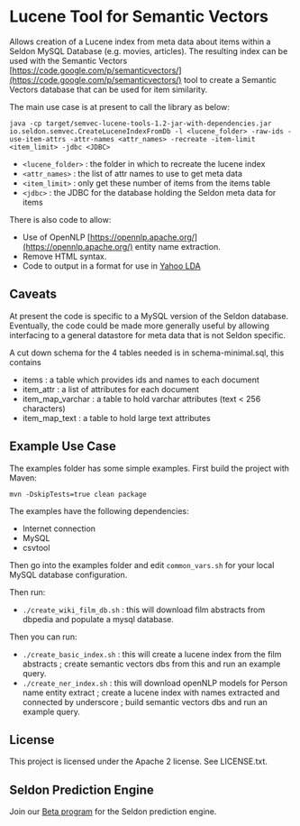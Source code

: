 Lucene Tool for Semantic Vectors
================================

Allows creation of a Lucene index from meta data about items within a Seldon MySQL Database (e.g. movies, articles).
The resulting index can be used with the Semantic Vectors [https://code.google.com/p/semanticvectors/](https://code.google.com/p/semanticvectors/) tool to create a Semantic Vectors database that can be used for item similarity.

The main use case is at present to call the library as below:

```
java -cp target/semvec-lucene-tools-1.2-jar-with-dependencies.jar io.seldon.semvec.CreateLuceneIndexFromDb -l <lucene_folder> -raw-ids -use-item-attrs -attr-names <attr_names> -recreate -item-limit <item_limit> -jdbc <JDBC>
```

 * ```<lucene_folder>``` : the folder in which to recreate the lucene index
 * ```<attr_names>``` : the list of attr names to use to get meta data
 * ```<item_limit>``` : only get these number of items from the items table
 * ```<jdbc>``` : the JDBC for the database holding the Seldon meta data for items

There is also code to allow:

 * Use of OpenNLP [https://opennlp.apache.org/](https://opennlp.apache.org/) entity name extraction.
 * Remove HTML syntax.
 * Code to output in a format for use in [Yahoo LDA](https://github.com/shravanmn/Yahoo_LDA)

## Caveats

At present the code is specific to a MySQL version of the Seldon database. Eventually, the code could be made more generally useful by allowing interfacing to a general datastore for meta data that is not Seldon specific.

A cut down schema for the 4 tables needed is in schema-minimal.sql, this contains

 * items : a table which provides ids and names to each document
 * item_attr : a list of attributes for each document
 * item_map_varchar : a table to hold varchar attributes (text < 256 characters)
 * item_map_text : a table to hold large text attributes

## Example Use Case

The examples folder has some simple examples. First build the project with Maven:

```
mvn -DskipTests=true clean package
```

The examples have the following dependencies:

 * Internet connection
 * MySQL
 * csvtool

Then go into the examples folder and edit ```common_vars.sh``` for your local MySQL database configuration.

Then run:

 * ```./create_wiki_film_db.sh``` : this will download film abstracts from dbpedia and populate a mysql database. 

Then you can run:

 * ```./create_basic_index.sh``` : this will create a lucene index from the film abstracts ; create semantic vectors dbs from this and run an example query.
 * ```./create_ner_index.sh``` : this will download openNLP models for Person name entity extract ; create a lucene index with names extracted and connected by underscore ; build semantic vectors dbs and run an example query.

## License

This project is licensed under the Apache 2 license. See LICENSE.txt. 

## Seldon Prediction Engine

Join our [Beta program](http://www.seldon.io/open-source) for the Seldon prediction engine.




